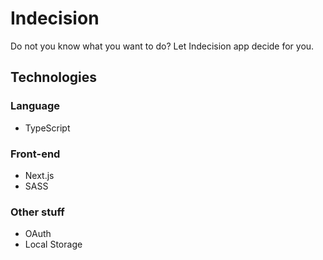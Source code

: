 # Indecision
Do not you know what you want to do? Let Indecision app decide for you.

## Technologies
### Language
- TypeScript
### Front-end
- Next.js
- SASS

### Other stuff
- OAuth
- Local Storage
